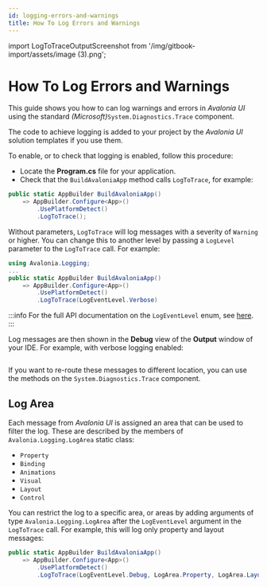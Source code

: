 ```yaml
---
id: logging-errors-and-warnings
title: How To Log Errors and Warnings
---
```


import LogToTraceOutputScreenshot from '/img/gitbook-import/assets/image (3).png';

# How To Log Errors and Warnings

This guide shows you how to can log warnings and errors in _Avalonia UI_ using the standard _(Microsoft)_`System.Diagnostics.Trace` component. &#x20;

The code to achieve logging is added to your project by the _Avalonia UI_ solution templates if you use them.

To enable, or to check that logging is enabled, follow this procedure:

-  Locate the **Program.cs** file for your application.
-  Check that the `BuildAvaloniaApp` method calls `LogToTrace`, for example:

```csharp
public static AppBuilder BuildAvaloniaApp()
    => AppBuilder.Configure<App>()
        .UsePlatformDetect()
        .LogToTrace();
```

Without parameters, `LogToTrace` will log messages with a severity of `Warning` or higher. You can change this to another level by passing a `LogLevel` parameter to the `LogToTrace` call. For example:

```csharp
using Avalonia.Logging;
...
public static AppBuilder BuildAvaloniaApp()
    => AppBuilder.Configure<App>()
        .UsePlatformDetect()
        .LogToTrace(LogEventLevel.Verbose)
```

:::info
For the full API documentation on the `LogEventLevel` enum, see [here](https://reference.avaloniaui.net/api/Avalonia.Logging/LogEventLevel/).
:::

Log messages are then shown in the **Debug** view of the **Output** window of your IDE. For example, with verbose logging enabled:

<img src={LogToTraceOutputScreenshot} alt=""/>

If you want to re-route these messages to different location, you can use the methods on the `System.Diagnostics.Trace` component.

## Log Area

Each message from _Avalonia UI_ is assigned an area that can be used to filter the log. These are described by the members of `Avalonia.Logging.LogArea` static class:

* `Property`
* `Binding`
* `Animations`
* `Visual`
* `Layout`
* `Control`

You can restrict the log to a specific area, or areas by adding arguments of type `Avalonia.Logging.LogArea` after the `LogEventLevel` argument in the `LogToTrace` call. For example, this will log only property and layout messages:

```csharp
public static AppBuilder BuildAvaloniaApp()
    => AppBuilder.Configure<App>()
        .UsePlatformDetect()
        .LogToTrace(LogEventLevel.Debug, LogArea.Property, LogArea.Layout);
```
